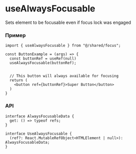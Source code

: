 # useAlwaysFocusable

Sets element to be focusable even if focus lock was engaged

### Пример

```tsx
import { useAlwaysFocusable } from "@/shared/focus";

const ButtonExample = (args) => {
  const buttonRef = useRef(null)
  useAlwaysFocusable(buttonRef);


  // This button will always available for focusing
  return (
    <button ref={buttonRef}>Super Button</button>
  )
}
```

### API

```tsx
interface AlwaysFocusableData {
  get: () => typeof refs;
}

interface UseAlwaysFocusable {
  (ref?: React.MutableRefObject<HTMLElement | null>): AlwaysFocusableData;
}

```